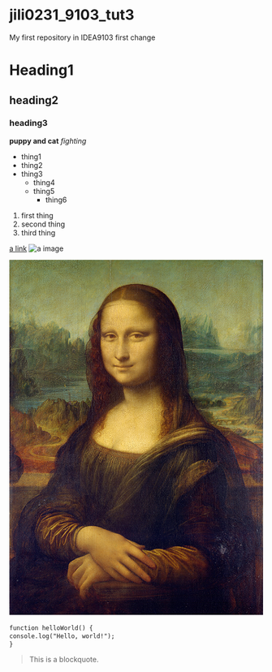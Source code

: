 # jili0231_9103_tut3
My first repository in IDEA9103
first change

# Heading1
## heading2
### heading3
**puppy and cat**
_fighting_

- thing1
- thing2
- thing3
  - thing4
  - thing5
    - thing6

1. first thing
2. second thing
3. third thing

[a link](https://chatgpt.com/)
![a image](http://placekitten.com/200/300)

![An image of the Mona Lisa](readmeImages/Mona_Lisa_by_Leonardo_da_Vinci_500_x_700.jpg)

```
function helloWorld() {
console.log("Hello, world!");
}
```
> This is a blockquote.
